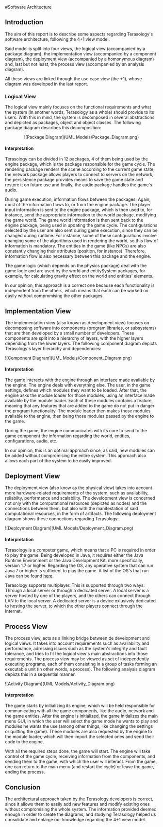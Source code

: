 #Software Architecture

## Introduction

The aim of this report is to describe some aspects regarding Terasology's software architecture, following the 4+1 view model.

Said model is split into four views, the logical view (accompanied by a package diagram), the implementation view (accompanied by a component diagram), the deployment view (accompanied by a homonymous diagram) and, last but not least, the process view (accompanied by an analysis diagram).

All these views are linked through the use case view (the +1), whose diagram was developed in the last report.

### Logical View 

The logical view mainly focuses on the functional requirements and what the system (in another words, Terasology as a whole) should provide to its users. With this in mind, the system is decomposed in several abstractions and depicted as packages, object and object classes. The following package diagram describes this decomposition:

<center> ![Package Diagram](UML Models/Package_Diagram.png) </center>

#### Interpretation

Terasology can be divided in 12 packages, 4 of them being used by the engine package, which is the package responsible for the game cycle. The rendering package renders the scene according to the current game state, the network package allows players to connect to servers on the network, the persistence package provides means to save the game state and restore it on future use and finally, the audio package handles the game's audio.

During game execution, information flows between the packages. Again, most of the information flows to, or from the engine package. The player input information is sent to the engine package, which is then used to, for instance, send the appropriate information to the world package, modifying the game world. The game world information is then sent back to the engine package, being used in updating the game cycle. The configurations selected by the user are also sent during game execution, since they can be changed during runtime. For instance, some of these configurations involve changing some of the algorithms used in rendering the world, so this flow of information is mandatory. The entities in the game (like NPCs) are also constantly changing their attributes (position, for instance). Therefore, information flow is also necessary between this package and the engine.

The game logic (which depends on the physics package) deal with the game logic and are used by the world and entitySystem packages, for example, for calculating gravity effect on the world and entities' elements.

In our opinion, this approach is a correct one because each functionality is independent from the others, which means that each can be worked on easily without compromising the other packages.

## Implementation View

The implementation view (also known as development view) focuses on decomposing software into components (program libraries, or subsystems) that are then developed by a small number of developers. These components are split into a hierarchy of layers, with the higher layers depending from the lower layers. The following component diagram depicts Terasology's layer hierarchy and dependencies:

![Component Diagram](UML Models/Component_Diagram.png)

#### Interpretation

The game interacts with the engine through an interface made available by the engine. The engine deals with everything else. The user, in the game settings, defines which modules they want to be loaded. After that, the engine asks the module loader for those modules, using an interface made available by the module loader. Each of these modules contains a feature, meaning that any features that are added to the game do not put in danger the program functionality. The module loader then makes those modules available to the engine, then being those modules passed by the engine to the game.

During the game, the engine communicates with its core to send to the game component the information regarding the world, entities, configurations, audio, etc.

In our opinion, this is an optimal approach since, as said, new modules can be added without compromising the entire system. This approach also allows each part of the system to be easily improved.

## Deployment View

The deployment view (also know as the physical view) takes into account more hardware-related requirements of the system, such as availability, reliabilty, performance and scalability. The development view is concerned not only with the computational resources (depicted as nodes) and the connections between them, but also with the manifestation of said computational resources, in the form of artifacts. The following deployment diagram shows these connections regarding Terasology:

![Deployment Diagram](UML Models/Deployment_Diagram.png)

#### Interpretation

Terasology is a computer game, which means that a PC is required in order to play the game. Being developed in Java, it requires either the Java Runtime Environment or the Java Development Kit, more specifically, version 1.7 or higher. Regarding the OS, any operative system that can run Java 7 or higher is sufficient to play the game. A list of the OS's that run Java can be found [here](https://blogs.oracle.com/henrik/entry/supported_platforms_for_jdk_7).

Terasology supports multiplayer. This is supported through two ways: Through a local server or through a dedicated server. A local server is a server hosted by one of the players, and the others can connect through LAN to the local server. A dedicated server is a device exlusively dedicated to hosting the server, to which the other players connect through the Internet.  

## Process View

The process view, acts as a linking bridge between de development and logical views. It takes into account requirements such as availability and performance, adressing issues such as the system's integrity and fault tolerance, and tries to fit the logical view's main abstractions into those requirements. The process view may be viewed as set of independently executing programs, each of them consisting in a group of tasks forming an executable unit (in other words, a process). The following analysis diagram depicts this in a sequential manner.

![Activity Diagram](UML Models/Activity_Diagram.png)

#### Interpretation

The game starts by initializing its engine, which will be held responsible for communicating with all the game components, like the audio, network and the game entities. After the engine is initialized, the game initializes the main menu GUI, in which the user will select the game mode he wants to play and modules he wants the use (among other things, like changing the settings or quitting the game). These modules are also requested by the engine to the module loader, which will then import the selected ones and send their code to the engine.

With all the required steps done, the game will start. The engine will take control of the game cycle, receiving information from the components, and sending them to the game, with which the user will interact. From the game, one can return to the main menu (and restart the cycle) or leave the game, ending the process. 

## Conclusion

The architectural approach taken by the Terasology developers is correct, since it allows them to easily add new features and modify existing ones without compromising the whole system. The information provided deemed enough in order to create the diagrams, and studying Terasology helped us consolidate and enlarge our knowledge regarding the 4+1 view model.